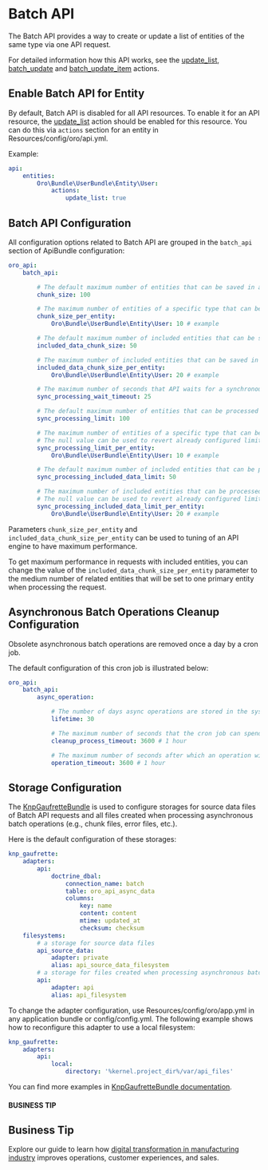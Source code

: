 <a id="web-api-batch-api"></a>

# Batch API

The Batch API provides a way to create or update a list of entities of the same type via one API request.

For detailed information how this API works, see the [update_list](actions.md#update-list-action),
[batch_update](actions.md#batch-update-action) and [batch_update_item](actions.md#batch-update-item-action) actions.

<a id="web-api-batch-api-enable"></a>

## Enable Batch API for Entity

By default, Batch API is disabled for all API resources. To enable it for an API resource,
the [update_list](actions.md#update-list-action) action should be enabled for this resource.
You can do this via `actions` section for an entity in Resources/config/oro/api.yml.

Example:

```yaml
api:
    entities:
        Oro\Bundle\UserBundle\Entity\User:
            actions:
                update_list: true
```

<a id="web-api-batch-api-config"></a>

## Batch API Configuration

All configuration options related to Batch API are grouped in the `batch_api` section of ApiBundle configuration:

```yaml
oro_api:
    batch_api:

        # The default maximum number of entities that can be saved in a chunk. The default value is 100.
        chunk_size: 100

        # The maximum number of entities of a specific type that can be saved in a chunk.
        chunk_size_per_entity:
            Oro\Bundle\UserBundle\Entity\User: 10 # example

        # The default maximum number of included entities that can be saved in a chunk. The default value is 50.
        included_data_chunk_size: 50

        # The maximum number of included entities that can be saved in a chunk for a specific primary entity type.
        included_data_chunk_size_per_entity:
            Oro\Bundle\UserBundle\Entity\User: 20 # example

        # The maximum number of seconds that API waits for a synchronous batch API operation finished. If the operation is not finished within this time interval it is processed as an asynchronous operation.
        sync_processing_wait_timeout: 25

        # The default maximum number of entities that can be processed by synchronous batch API.
        sync_processing_limit: 100

        # The maximum number of entities of a specific type that can be processed by synchronous batch API.
        # The null value can be used to revert already configured limit for a specific entity type and use the default limit for it.
        sync_processing_limit_per_entity:
            Oro\Bundle\UserBundle\Entity\User: 10 # example

        # The default maximum number of included entities that can be processed by synchronous batch API.
        sync_processing_included_data_limit: 50

        # The maximum number of included entities that can be processed by synchronous batch API for a specific primary entity type.
        # The null value can be used to revert already configured limit for a specific entity type and use the default limit for it.
        sync_processing_included_data_limit_per_entity:
            Oro\Bundle\UserBundle\Entity\User: 20 # example
```

Parameters `chunk_size_per_entity` and `included_data_chunk_size_per_entity` can be used to tuning of
an API engine to have maximum performance.

To get maximum performance in requests with included entities, you can change the value of the `included_data_chunk_size_per_entity`
parameter to the medium number of related entities that will be set to one primary entity when processing the request.

<a id="web-api-batch-api-async-operation-config"></a>

## Asynchronous Batch Operations Cleanup Configuration

Obsolete asynchronous batch operations are removed once a day by a cron job.

The default configuration of this cron job is illustrated below:

```yaml
oro_api:
    batch_api:
        async_operation:

            # The number of days async operations are stored in the system.
            lifetime: 30

            # The maximum number of seconds that the cron job can spend in one run.
            cleanup_process_timeout: 3600 # 1 hour

            # The maximum number of seconds after which an operation will be removed regardless of status.
            operation_timeout: 3600 # 1 hour
```

<a id="web-api-batch-api-storage-config"></a>

## Storage Configuration

The <a href="https://github.com/KnpLabs/KnpGaufretteBundle" target="_blank">KnpGaufretteBundle</a> is used to configure storages for source data files of Batch API requests and all files created when processing asynchronous batch operations (e.g., chunk files, error files, etc.).

Here is the default configuration of these storages:

```yaml
knp_gaufrette:
    adapters:
        api:
            doctrine_dbal:
                connection_name: batch
                table: oro_api_async_data
                columns:
                    key: name
                    content: content
                    mtime: updated_at
                    checksum: checksum
    filesystems:
        # a storage for source data files
        api_source_data:
            adapter: private
            alias: api_source_data_filesystem
        # a storage for files created when processing asynchronous batch operations
        api:
            adapter: api
            alias: api_filesystem
```

To change the adapter configuration, use Resources/config/oro/app.yml in any application bundle or config/config.yml.
The following example shows how to reconfigure this adapter to use a local filesystem:

```yaml
knp_gaufrette:
    adapters:
        api:
            local:
                directory: '%kernel.project_dir%/var/api_files'
```

You can find more examples in <a href="https://github.com/KnpLabs/KnpGaufretteBundle/blob/master/README.md" target="_blank">KnpGaufretteBundle documentation</a>.

#### BUSINESS TIP
## Business Tip

Explore our guide to learn how <a href="https://oroinc.com/b2b-ecommerce/blog/digital-transformation-in-manufacturing/" target="_blank">digital transformation in manufacturing industry</a> improves operations, customer experiences, and sales.

<!-- Frontend -->
